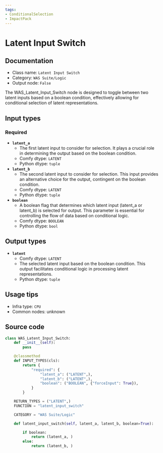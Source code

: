 ```yaml
---
tags:
- ConditionalSelection
- ImpactPack
---
```


# Latent Input Switch
## Documentation
- Class name: `Latent Input Switch`
- Category: `WAS Suite/Logic`
- Output node: `False`

The WAS_Latent_Input_Switch node is designed to toggle between two latent inputs based on a boolean condition, effectively allowing for conditional selection of latent representations.
## Input types
### Required
- **`latent_a`**
    - The first latent input to consider for selection. It plays a crucial role in determining the output based on the boolean condition.
    - Comfy dtype: `LATENT`
    - Python dtype: `tuple`
- **`latent_b`**
    - The second latent input to consider for selection. This input provides an alternative choice for the output, contingent on the boolean condition.
    - Comfy dtype: `LATENT`
    - Python dtype: `tuple`
- **`boolean`**
    - A boolean flag that determines which latent input (latent_a or latent_b) is selected for output. This parameter is essential for controlling the flow of data based on conditional logic.
    - Comfy dtype: `BOOLEAN`
    - Python dtype: `bool`
## Output types
- **`latent`**
    - Comfy dtype: `LATENT`
    - The selected latent input based on the boolean condition. This output facilitates conditional logic in processing latent representations.
    - Python dtype: `tuple`
## Usage tips
- Infra type: `CPU`
- Common nodes: unknown


## Source code
```python
class WAS_Latent_Input_Switch:
    def __init__(self):
        pass

    @classmethod
    def INPUT_TYPES(cls):
        return {
            "required": {
                "latent_a": ("LATENT",),
                "latent_b": ("LATENT",),
                "boolean": ("BOOLEAN", {"forceInput": True}),
            }
        }

    RETURN_TYPES = ("LATENT",)
    FUNCTION = "latent_input_switch"

    CATEGORY = "WAS Suite/Logic"

    def latent_input_switch(self, latent_a, latent_b, boolean=True):

        if boolean:
            return (latent_a, )
        else:
            return (latent_b, )

```
